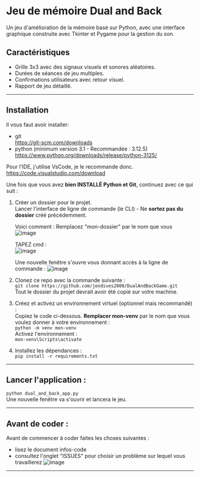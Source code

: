 # Jeu de mémoire Dual and Back

Un jeu d'amélioration de la mémoire basé sur Python, avec une interface graphique construite avec Tkinter et Pygame pour la gestion du son.

## Caractéristiques

- Grille 3x3 avec des signaux visuels et sonores aléatoires.
- Durées de séances de jeu multiples.
- Confirmations utilisateurs avec retour visuel.
- Rapport de jeu détaillé.

---

## Installation
Il vous faut avoir installer:  
- git  
  https://git-scm.com/downloads
- python (minimum version 3.1 - Recommandée : 3.12.5)  
  https://www.python.org/downloads/release/python-3125/

Pour l'IDE, j'utilise VsCode, je le recommande donc.  
https://code.visualstudio.com/download

Une fois que vous avez **bien INSTALLÉ Python et Git**, continuez avec ce qui suit :

1. Créer un dossier pour le projet.  
   Lancer l'interface de ligne de commande (le CLI) - Ne **sortez pas du dossier** créé précédemment.

   Voici comment :
   Remplacez "mon-dossier" par le nom que vous
   ![image](https://github.com/user-attachments/assets/0a7c4ca1-9606-4cd6-b02c-2abfa7aaa99f)

   TAPEZ cmd :  
   ![image](https://github.com/user-attachments/assets/36254828-458e-4a8b-a11d-82f8665abf82)

   Une nouvelle fenêtre s'ouvre vous donnant accès à la ligne de commande :
   ![image](https://github.com/user-attachments/assets/c959725d-e59a-4ffe-b816-0174b60ced1f)

3. Clonez ce repo avec la commande suivante :  
   `git clone https://github.com/jendives2000/DualAndBackGame.git`  
  Tout le dossier du projet devrait avoir été copié sur votre machine.

4. Créez et activez un environnement virtuel (optionnel mais recommandé) :  
Copiez le code ci-dessous. **Remplacer mon-venv** par le nom que vous voulez donner à votre environnement :  
`python -m venv mon-venv`  
Activez l'environnement :  
`mon-venv\Scripts\activate`

5. Installez les dépendances :  
`pip install -r requirements.txt`

---

## Lancer l'application :  
`python dual_and_back_app.py`   
Une nouvelle fenêtre va s'ouvrir et lancera le jeu.  

---

## Avant de coder :  
Avant de commencer à coder faites les choses suivantes :   
- lisez le document infos-code
- consultez l'onglet "ISSUES" pour choisir un problème sur lequel vous travaillerez
  ![image](https://github.com/user-attachments/assets/64fbb0ec-e3ee-478d-ad79-482550be94fe)


---
